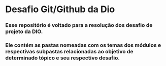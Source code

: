 # Desafio Git/Github da Dio
### Esse repositório é voltado para a resolução dos desafio de projeto da DIO.
### Ele contém as pastas nomeadas com os temas dos módulos e respectivas subpastas relacionadas ao objetivo de determinado tópico e seu respectivo desafio.

